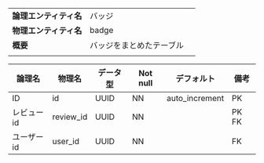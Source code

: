 ||||
|:-|:-|---|
|**論理エンティティ名**|バッジ|
|**物理エンティティ名**|badge|
|**概要**|バッジをまとめたテーブル|
|||

|論理名|物理名|データ型|Not null|デフォルト|備考|
|---|---|---|---|---|---|
|ID|id|UUID|NN|auto_increment|PK|
|レビューid|review_id|UUID|NN||PK FK|
|ユーザーid|user_id|UUID|NN||FK|
